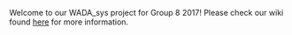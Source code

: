 Welcome to our WADA_sys project for Group 8 2017!
Please check our wiki found [here](https://gitlab.stud.iie.ntnu.no/noraor/Anti-Doping/wikis/home) for more information.
